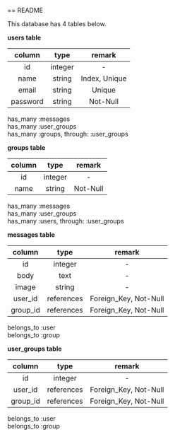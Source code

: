 == README

This database has 4 tables below.

**users table**

|column|type|remark|
|:---:|:---:|:---:|
|id|integer|-|
|name|string|Index, Unique|
|email|string|Unique|
|password|string|Not-Null|

has_many :messages  
has_many :user_groups  
has_many :groups, through: :user_groups


**groups table**

|column|type|remark|
|:---:|:---:|:---:|
|id|integer|-|
|name|string|Not-Null|

has_many :messages  
has_many :user_groups  
has_many :users, through: :user_groups


**messages table**

|column|type|remark|
|:---:|:---:|:---:|
|id|integer|-|
|body|text|-|
|image|string|-|
|user_id|references|Foreign_Key, Not-Null|
|group_id|references|Foreign_Key, Not-Null|

belongs_to :user  
belongs_to :group


**user_groups table**

|column|type|remark|
|:---:|:---:|:---:|
|id|integer|-|
|user_id|references|Foreign_Key, Not-Null|
|group_id|references|Foreign_Key, Not-Null|

belongs_to :user  
belongs_to :group



